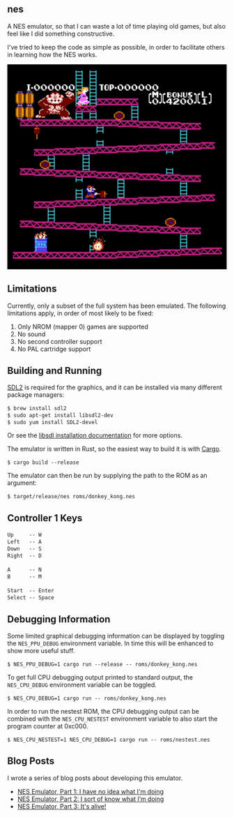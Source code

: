 ## nes

A NES emulator, so that I can waste a lot of time playing old games, but also feel like I did something constructive.

I've tried to keep the code as simple as possible, in order to facilitate others in learning how the NES works.

![Steve Wiebe ftw](donkey-kong.png)

## Limitations

Currently, only a subset of the full system has been emulated. The following limitations apply, in order of most likely to be fixed:

1. Only NROM (mapper 0) games are supported
2. No sound
3. No second controller support
4. No PAL cartridge support

## Building and Running

[SDL2](https://www.libsdl.org/) is required for the graphics, and it can be installed via many different package managers:

```
$ brew install sdl2
$ sudo apt-get install libsdl2-dev
$ sudo yum install SDL2-devel
```

Or see the [libsdl installation documentation](https://wiki.libsdl.org/Installation) for more options.

The emulator is written in Rust, so the easiest way to build it is with [Cargo](https://doc.rust-lang.org/cargo/).

```
$ cargo build --release
```

The emulator can then be run by supplying the path to the ROM as an argument:

```
$ target/release/nes roms/donkey_kong.nes
```

## Controller 1 Keys

```
Up     -- W
Left   -- A
Down   -- S
Right  -- D

A      -- N
B      -- M

Start  -- Enter
Select -- Space
```

## Debugging Information

Some limited graphical debugging information can be displayed by toggling the `NES_PPU_DEBUG` environment variable. In time this will be enhanced to show more useful stuff.

```
$ NES_PPU_DEBUG=1 cargo run --release -- roms/donkey_kong.nes
```

To get full CPU debugging output printed to standard output, the `NES_CPU_DEBUG` environment variable can be toggled.

```
$ NES_CPU_DEBUG=1 cargo run -- roms/donkey_kong.nes
``` 

In order to run the nestest ROM, the CPU debugging output can be combined with the `NES_CPU_NESTEST` environment variable to also start the program counter at 0xc000.

```
$ NES_CPU_NESTEST=1 NES_CPU_DEBUG=1 cargo run -- roms/nestest.nes
``` 

## Blog Posts

I wrote a series of blog posts about developing this emulator.

* [NES Emulator, Part 1: I have no idea what I'm doing](https://ltriant.github.io/2018/03/09/nes-emulator-part-1-i-have-no-idea-what-im-doing.html)
* [NES Emulator, Part 2: I sort of know what I’m doing](https://ltriant.github.io/2018/06/29/nes-emulator-part-2-i-sort-of-know-what-im-doing.html)
* [NES Emulator, Part 3: It's alive!]()
